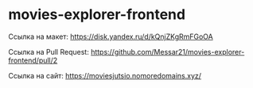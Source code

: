 # movies-explorer-frontend

Ссылка на макет: https://disk.yandex.ru/d/kQnjZKgRmFGoOA

Cсылка на Pull Request: https://github.com/Messar21/movies-explorer-frontend/pull/2

Ссылка на сайт: https://moviesjutsio.nomoredomains.xyz/
